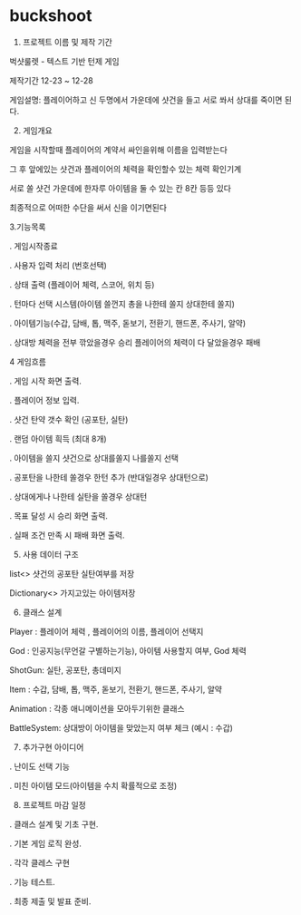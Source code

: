 # buckshoot
 
1. 프로젝트 이름 및 제작 기간

벅샷룰렛 - 텍스트 기반 턴제 게임

제작기간 12-23 ~ 12-28 

게임설명: 플레이어하고 신 두명에서 가운데에 샷건을 들고 서로 쏴서 상대를 죽이면 된다.

2. 게임개요 

게임을 시작할때 플레이어의 계약서 싸인을위해 이름을 입력받는다

그 후 앞에있는 샷건과 플레이어의 체력을 확인할수 있는 체력 확인기계

서로 쏠 샷건 가운데에 한자루 아이템을 둘 수 있는 칸 8칸 등등 있다

최종적으로 어떠한 수단을 써서 신을 이기면된다

3.기능목록 

. 게임시작종료 

. 사용자 입력 처리 (번호선택)

. 상태 출력 (플레이어 체력, 스코어, 위치 등)

. 턴마다 선택 시스템(아이템 쓸껀지 총을 나한테 쏠지 상대한테 쏠지)

. 아이템기능(수갑, 담배, 톱, 맥주, 돋보기, 전환기, 핸드폰, 주사기, 알약)

. 상대방 체력을 전부 깎았을경우 승리 플레이어의 체력이 다 달았을경우 패배


4 게임흐름

. 게임 시작 화면 출력.

. 플레이어 정보 입력.

. 샷건 탄약 갯수 확인 (공포탄, 실탄)

. 랜덤 아이템 흭득 (최대 8개)

. 아이템을 쓸지 샷건으로 상대를쏠지 나를쏠지 선택

. 공포탄을 나한테 쏠경우 한턴 추가 (반대일경우 상대턴으로)

. 상대에게나 나한테 실탄을 쏠경우 상대턴

. 목표 달성 시 승리 화면 출력.

. 실패 조건 만족 시 패배 화면 출력.

5. 사용 데이터 구조

list<> 샷건의 공포탄 실탄여부를 저장 

Dictionary<> 가지고있는 아이템저장 

6. 클래스 설계

Player : 플레이어 체력 , 플레이어의 이름, 플레이어 선택지

God : 인공지능(무언갈 구별하는기능), 아이템 사용할지 여부, God 체력

ShotGun: 실탄, 공포탄, 총데미지 

Item : 수갑, 담배, 톱, 맥주, 돋보기, 전환기, 핸드폰, 주사기, 알약

Animation : 각종 애니메이션을 모아두기위한 클래스

BattleSystem: 상대방이 아이템을 맞았는지 여부 체크 (예시 : 수갑)

7. 추가구현 아이디어 

. 난이도 선택 기능

. 미친 아이템 모드(아이템을 수치 확률적으로 조정)

8. 프로젝트 마감 일정

. 클래스 설계 및 기초 구현.

. 기본 게임 로직 완성.

. 각각 클레스 구현

. 기능 테스트.

. 최종 제출 및 발표 준비.
